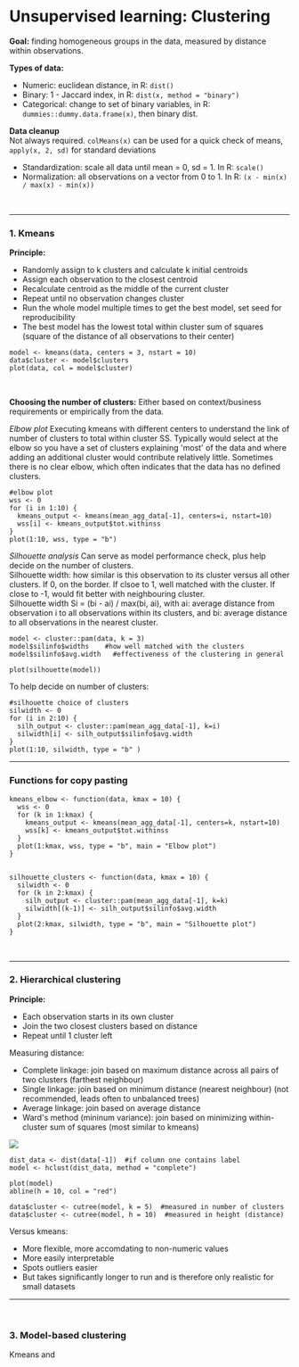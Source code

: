 # Unsupervised learning: Clustering

**Goal:** finding homogeneous groups in the data, measured by distance within observations.

**Types of data:**
+ Numeric: euclidean distance, in R: `dist()`
+ Binary: 1 - Jaccard index, in R: `dist(x, method = "binary")`
+ Categorical: change to set of binary variables, in R: `dummies::dummy.data.frame(x)`, then binary dist.

**Data cleanup**  
Not always required. `colMeans(x)` can be used for a quick check of means, `apply(x, 2, sd)` for standard deviations

+ Standardization: scale all data until mean = 0, sd = 1. In R: `scale()`
+ Normalization: all observations on a vector from 0 to 1. In R: `(x - min(x) / max(x) - min(x))`


<br><hr>

### 1. Kmeans

**Principle:**
+ Randomly assign to k clusters and calculate k initial centroids
+ Assign each observation to the closest centroid
+ Recalculate centroid as the middle of the current cluster
+ Repeat until no observation changes cluster
+ Run the whole model multiple times to get the best model, set seed for reproducibility
+ The best model has the lowest total within cluster sum of squares (square of the distance of all observations to their center)

```
model <- kmeans(data, centers = 3, nstart = 10)
data$cluster <- model$clusters
plot(data, col = model$cluster)

```

<br>

**Choosing the number of clusters:**
Either based on context/business requirements or empirically from the data.

*Elbow plot*
Executing kmeans with different centers to understand the link of number of clusters to total within cluster SS. Typically would select at the elbow so you have a set of clusters explaining 'most' of the data and where adding an additional cluster would contribute relatively little. Sometimes there is no clear elbow, which often indicates that the data has no defined clusters.

```
#elbow plot
wss <- 0
for (i in 1:10) {
  kmeans_output <- kmeans(mean_agg_data[-1], centers=i, nstart=10)
  wss[i] <- kmeans_output$tot.withinss
}
plot(1:10, wss, type = "b")
```


*Silhouette analysis*
Can serve as model performance check, plus help decide on the number of clusters.  
Silhouette width: how similar is this observation to its cluster versus all other clusters. If 0, on the border. If clsoe to 1, well matched with the cluster. If close to -1, would fit better with neighbouring cluster.  
Silhouette width Si = (bi - ai) / max(bi, ai), with ai: average distance from observation i to all observations within its clusters, and bi: average distance to all observations in the nearest cluster.

```
model <- cluster::pam(data, k = 3)
model$silinfo$widths    #how well matched with the clusters
model$silinfo$avg.width   #effectiveness of the clustering in general

plot(silhouette(model))
```


To help decide on number of clusters:
```
#silhouette choice of clusters
silwidth <- 0
for (i in 2:10) {
  silh_output <- cluster::pam(mean_agg_data[-1], k=i)
  silwidth[i] <- silh_output$silinfo$avg.width
}
plot(1:10, silwidth, type = "b" )
```


<hr>

### Functions for copy pasting

```
kmeans_elbow <- function(data, kmax = 10) {
  wss <- 0
  for (k in 1:kmax) {
    kmeans_output <- kmeans(mean_agg_data[-1], centers=k, nstart=10)
    wss[k] <- kmeans_output$tot.withinss
  }
  plot(1:kmax, wss, type = "b", main = "Elbow plot")
}


silhouette_clusters <- function(data, kmax = 10) {
  silwidth <- 0
  for (k in 2:kmax) {
    silh_output <- cluster::pam(mean_agg_data[-1], k=k)
    silwidth[(k-1)] <- silh_output$silinfo$avg.width
  }
  plot(2:kmax, silwidth, type = "b", main = "Silhouette plot")
}
```

<br>
<hr>


### 2. Hierarchical clustering

**Principle:**
+ Each observation starts in its own cluster
+ Join the two closest clusters based on distance
+ Repeat until 1 cluster left

Measuring distance:
+ Complete linkage: join based on maximum distance across all pairs of two clusters (farthest neighbour)
+ Single linkage: join based on minimum distance (nearest neighbour) (not recommended, leads often to unbalanced trees)
+ Average linkage: join based on average distance
+ Ward's method (mininum variance): join based on minimizing within-cluster sum of squares (most similar to kmeans)

![](https://image.slidesharecdn.com/clusteranalysis-091117015845-phpapp01/95/cluster-analysis-7-728.jpg)

```
dist_data <- dist(data[-1])  #if column one contains label
model <- hclust(dist_data, method = "complete")

plot(model)
abline(h = 10, col = "red")

data$cluster <- cutree(model, k = 5)  #measured in number of clusters
data$cluster <- cutree(model, h = 10)  #measured in height (distance)

```


Versus kmeans:
+ More flexible, more accomdating to non-numeric values
+ More easily interpretable
+ Spots outliers easier
+ But takes significantly longer to run and is therefore only realistic for small datasets


<hr><br>

### 3. Model-based clustering

Kmeans and 
